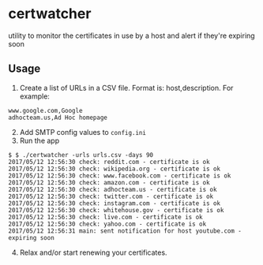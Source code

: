 # certwatcher
utility to monitor the certificates in use by a host and alert if they're expiring soon


## Usage

1. Create a list of URLs in a CSV file. Format is: host,description. For example:
```
www.google.com,Google
adhocteam.us,Ad Hoc homepage
```
2. Add SMTP config values to `config.ini`
3. Run the app
```
$ $ ./certwatcher -urls urls.csv -days 90
2017/05/12 12:56:30 check: reddit.com - certificate is ok
2017/05/12 12:56:30 check: wikipedia.org - certificate is ok
2017/05/12 12:56:30 check: www.facebook.com - certificate is ok
2017/05/12 12:56:30 check: amazon.com - certificate is ok
2017/05/12 12:56:30 check: adhocteam.us - certificate is ok
2017/05/12 12:56:30 check: twitter.com - certificate is ok
2017/05/12 12:56:30 check: instagram.com - certificate is ok
2017/05/12 12:56:30 check: whitehouse.gov - certificate is ok
2017/05/12 12:56:30 check: live.com - certificate is ok
2017/05/12 12:56:30 check: yahoo.com - certificate is ok
2017/05/12 12:56:31 main: sent notification for host youtube.com - expiring soon
```
4. Relax and/or start renewing your certificates.
